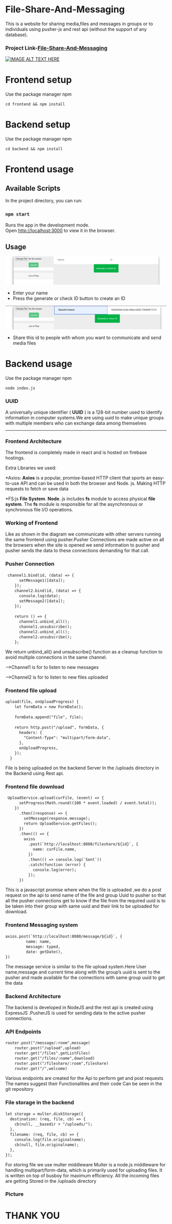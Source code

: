 # File-Share-And-Messaging

This is a website for sharing media,files and messages in groups or to individuals using pusher-js and rest api (without the support of any database).
### Project Link-[File-Share-And-Messaging](https://pusher-message.web.app/)
[![IMAGE ALT TEXT HERE](https://img.youtube.com/vi/cdR-3XJroJ0/0.jpg)](https://www.youtube.com/watch?v=cdR-3XJroJ0)

# Frontend setup

Use the package manager npm

```
cd frontend && npm install

```
# Backend setup

Use the package manager npm

```
cd backend && npm install

```
# Frontend usage

## Available Scripts

In the project directory, you can run:

### `npm start`

Runs the app in the development mode.\
Open [http://localhost:3000](http://localhost:3000) to view it in the browser.

## Usage

![Alt text](demo1.png?raw=true "Title")

* Enter your name
* Press the generate or check ID button to create an ID
 
![Alt text](demo2.png?raw=true "Title")

* Share this id to people with whom you want to communicate and send media files

# Backend usage

Use the package manager npm

```
node index.js
```





### UUID

A universally unique identifier ( **UUID** ) is a 128-bit number used to identify information in computer systems.We are using uuid to make unique groups with multiple members who can exchange data among themselves

**************************


### Frontend Architecture

The frontend is completely made in react and is hosted on firebase hostings.

Extra Libraries we used:

*Axios: **Axios** is a popular, promise-based HTTP client that sports an easy-to-use API and can be used in both the browser and Node. js. Making HTTP requests to fetch or save data

*FS:js **File System**. **Node**. js includes **fs** module to access physical **file system**. The **fs** module is responsible for all the asynchronous or synchronous file I/O operations.


### Working of Frontend

Like as shown in the diagram we communicate with other servers running the same frontend using pusher.Pusher Connections are made active on all the browsers when the site is opened we send information to pusher and pusher sends the data to these connections demanding for that call.


### Pusher Connection
```
 channel1.bind(id, (data) => {
      setMessage1([data]);
    });
    channel2.bind(id, (data) => {
      console.log(data);
      setMessage2([data]);
    });

    return () => {
      channel1.unbind_all();
      channel1.unsubscribe();
      channel2.unbind_all();
      channel2.unsubscribe();
    };
```

We return unbind_all() and unsubscribe() function as a cleanup function to avoid multiple connections in the same channel.

-->Channel1 is for to listen to new messages

-->Channel2 is for to listen to new files uploaded


### Frontend file upload
```
upload(file, onUploadProgress) {
    let formData = new FormData();

    formData.append("file", file);

    return http.post("/upload", formData, {
      headers: {
        "Content-Type": "multipart/form-data",
      },
      onUploadProgress,
    });
  }
```

File is being uploaded on the backend Server In the /uploads directory in the Backend using Rest api.


### Frontend file download
```
 UploadService.upload(curFile, (event) => {
      setProgress(Math.round((100 * event.loaded) / event.total));
    })
      .then((response) => {
        setMessage(response.message);
        return UploadService.getFiles();
      })
      .then(() => {
        axios
          .post(`http://localhost:8080/fileshare/${id}`, {
            name: curFile.name,
          })
          .then(() => console.log(`Sent`))
          .catch(function (error) {
            console.log(error);
          });
      })
```

This is a javascript promise where when the file is uploaded ,we do a post request on the api to send name of the file and group Uuid to pusher so that all the pusher connections get to know if the file from the required uuid is to be taken into their group with same uuid and their link to be uploaded for download.


### Frontend Messaging system
```
axios.post(`http://localhost:8080/message/${id}`, {
         name: name,
         message: typed,
         date: getDate(),
})
```

The message service is similar to the file upload system.Here User name,message and current time along with the group’s uuid is sent to the pusher and made available for the connections with same group uuid to get the data


### Backend Architecture

The backend is developed in NodeJS and the rest api is created using ExpressJS .PusherJS is used for sending data to the active pusher connections.


### API Endpoints
```
router.post("/message/:room",message)
    router.post("/upload",upload)
    router.get("/files",getListFiles)
    router.get("/files/:name",download)
    router.post("/fileshare/:room",fileshare)
    router.get("/",welcome)
```
Various endpoints are created for the Api to perform get and post requests The names suggest their Functionalities and their code Can be seen in the git repository


### File storage in the backend
```
let storage = multer.diskStorage({
  destination: (req, file, cb) => {
    cb(null, __basedir + "/uploads/");
  },
  filename: (req, file, cb) => {
    console.log(file.originalname);
    cb(null, file.originalname);
  },
});
```

For storing file we use multer middleware Multer is a node.js middleware for handling multipart/form-data, which is primarily used for uploading files. It is written on top of busboy for maximum efficiency. All the incoming files are getting Stored in the /uploads directory


### Picture


# THANK YOU




